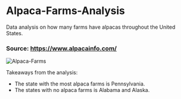 # Alpaca-Farms-Analysis

Data analysis on how many farms have alpacas throughout the United States.



### Source: https://www.alpacainfo.com/



![Alpaca-Farms](https://user-images.githubusercontent.com/66655353/231529816-ab78b5b1-2504-4d39-aca2-fcaa33e31ca1.png)



Takeaways from the analysis:
- The state with the most alpaca farms is Pennsylvania.
- The states with no alpaca farms is Alabama and Alaska.
